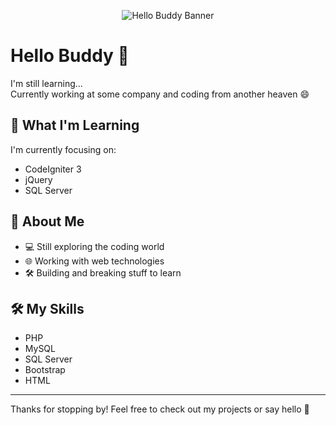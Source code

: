 <!-- Header Banner -->
<p align="center">
  <img src="https://github.com/LazzianT/LazzianT/blob/main/hehe?raw=true" alt="Hello Buddy Banner" />
</p>

# Hello Buddy 👋

I'm still learning...  
Currently working at some company and coding from another heaven 😄

## 🧠 What I'm Learning
I'm currently focusing on:
- CodeIgniter 3
- jQuery
- SQL Server

## 💼 About Me
- 💻 Still exploring the coding world
- 🌐 Working with web technologies
- 🛠️ Building and breaking stuff to learn

## 🛠️ My Skills
- PHP
- MySQL
- SQL Server
- Bootstrap
- HTML

---

Thanks for stopping by! Feel free to check out my projects or say hello 🚀
